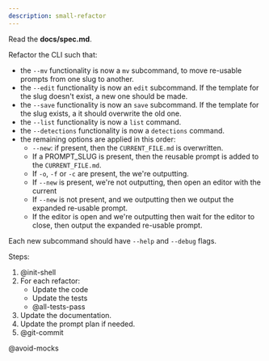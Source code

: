 ```yaml
---
description: small-refactor
---
```


Read the **docs/spec.md**.

Refactor the CLI such that:

- the `--mv` functionality is now a `mv` subcommand, to move re-usable prompts from one slug to another.
- the `--edit` functionality is now an `edit` subcommand. If the template for the slug doesn't exist, a new one should be made.
- the `--save` functionality is now an `save` subcommand. If the template for the slug exists, a it should overwrite the old one.
- the `--list` functionality is now a `list` command.
- the `--detections` functionality is now a `detections` command.
- the remaining options are applied in this order:
  - `--new`: if present, then the `CURRENT_FILE.md` is overwritten.
  - If a PROMPT_SLUG is present, then the reusable prompt is added to the `CURRENT_FILE.md`.
  - If `-o`, `-f` or `-c` are present, the we're outputting.
  - If `--new` is present, we're not outputting, then open an editor with the current
  - If `--new` is not present, and we outputting then we output the expanded re-usable prompt.
  - If the editor is open and we're outputting then wait for the editor to close, then output the expanded re-usable prompt.

Each new subcommand should have `--help` and `--debug` flags.

Steps:

1. @init-shell
2. For each refactor:
    - Update the code
    - Update the tests
    - @all-tests-pass
3. Update the documentation.
4. Update the prompt plan if needed.
5. @git-commit

@avoid-mocks
